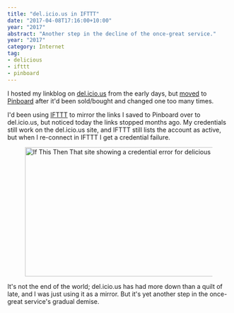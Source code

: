 ```yaml
---
title: "del.icio.us in IFTTT"
date: "2017-04-08T17:16:00+10:00"
year: "2017"
abstract: "Another step in the decline of the once-great service."
year: "2017"
category: Internet
tag:
- delicious
- ifttt
- pinboard
---
```

I hosted my linkblog on [del.icio.us] from the early days, but [moved] to [Pinboard] after it'd been sold/bought and changed one too many times. 

I'd been using [IFTTT] to mirror the links I saved to Pinboard over to del.icio.us, but noticed today the links stopped months ago. My credentials still work on the del.icio.us site, and IFTTT still lists the account as active, but when I re-connect in IFTTT I get a credential failure.

<figure><p><img src="https://rubenerd.com/files/2017/ifttt-delicious@1x.png" alt="If This Then That site showing a credential error for delicious" style="width:500px; height:292px" srcset="https://rubenerd.com/files/2017/ifttt-delicious@1x.png 1x, https://rubenerd.com/files/2017/ifttt-delicious@2x.png 2x" /></p></figure>

It's not the end of the world; del.icio.us has had more down than a quilt of late, and I was just using it as a mirror. But it's yet another step in the once-great service's gradual demise.

[del.icio.us]: https://del.icio.us/rubenerd
[moved]: https://rubenerd.com/moving-from-delicious-to-pinboard/
[Pinboard]: https://pinboard.in/u:rubenerd
[IFTTT]: https://ifttt.com/ "If This Then That"
